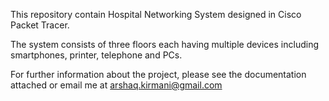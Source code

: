 This repository contain Hospital Networking System designed in Cisco Packet Tracer. 

The system consists of three floors each having multiple devices including smartphones, printer, telephone and PCs.

For further information about the project, please see the documentation attached or email me at arshaq.kirmani@gmail.com

